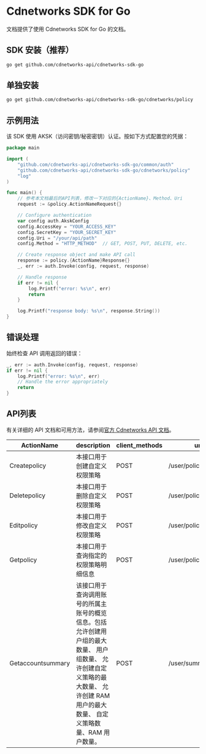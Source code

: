 # Cdnetworks SDK for Go

文档提供了使用 Cdnetworks SDK for Go 的文档。

## SDK 安装（推荐）

```bash
go get github.com/cdnetworks-api/cdnetworks-sdk-go
```

## 单独安装

```bash
go get github.com/cdnetworks-api/cdnetworks-sdk-go/cdnetworks/policy
```

## 示例用法

该 SDK 使用 AKSK（访问密钥/秘密密钥）认证。按如下方式配置您的凭据：

```go
package main

import (
    "github.com/cdnetworks-api/cdnetworks-sdk-go/common/auth"
    "github.com/cdnetworks-api/cdnetworks-sdk-go/cdnetworks/policy"
    "log"
)

func main() {
    // 参考本文档最后的API列表，修改一下对应的{ActionName}、Method、Uri
    request := &policy.ActionNameRequest{}

    // Configure authentication
    var config auth.AkskConfig
    config.AccessKey = "YOUR_ACCESS_KEY"
    config.SecretKey = "YOUR_SECRET_KEY"
    config.Uri = "/your/api/path"
    config.Method = "HTTP_METHOD"  // GET, POST, PUT, DELETE, etc.

    // Create response object and make API call
    response := policy.{ActionName}Response{}
    _, err := auth.Invoke(config, request, response)

    // Handle response
    if err != nil {
        log.Printf("error: %s\n", err)
        return
    }

    log.Printf("response body: %s\n", response.String())
}
```

## 错误处理

始终检查 API 调用返回的错误：

```go
_, err := auth.Invoke(config, request, response)
if err != nil {
    log.Printf("error: %s\n", err)
    // Handle the error appropriately
    return
}
```

## API列表
有关详细的 API 文档和可用方法，请参阅[官方 Cdnetworks API 文档](https://docs.cdnetworks.com/en/cdn/apidocs)。

| ActionName | description | client_methods | uri |
| --- | --- | --- | --- |
| Createpolicy | 本接口用于创建自定义权限策略 | POST | /user/policies/create |
| Deletepolicy | 本接口用于删除自定义权限策略 | POST | /user/policies/delete |
| Editpolicy | 本接口用于修改自定义权限策略 | POST | /user/policies/edit |
| Getpolicy | 本接口用于查询指定的权限策略明细信息 | POST | /user/policies/get |
| Getaccountsummary | 该接口用于查询调用账号的所属主账号的概览信息。包括允许创建用户组的最大数量、 用户组数量、 允许创建自定义策略的最大数量、 允许创建 RAM 用户的最大数量、 自定义策略数量、RAM 用户数量。 | POST | /user/summary |